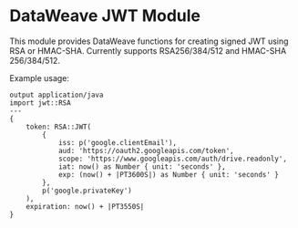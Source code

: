 # DataWeave JWT Module

This module provides DataWeave functions for creating signed JWT using RSA or HMAC-SHA. Currently supports RSA256/384/512 and HMAC-SHA 256/384/512.

Example usage:

```dataweave
output application/java
import jwt::RSA
---
{
	token: RSA::JWT(
		{
			iss: p('google.clientEmail'),
			aud: 'https://oauth2.googleapis.com/token',
			scope: 'https://www.googleapis.com/auth/drive.readonly',
			iat: now() as Number { unit: 'seconds' },
			exp: (now() + |PT3600S|) as Number { unit: 'seconds' }
		},
		p('google.privateKey')
	),
	expiration: now() + |PT3550S|
}
```
